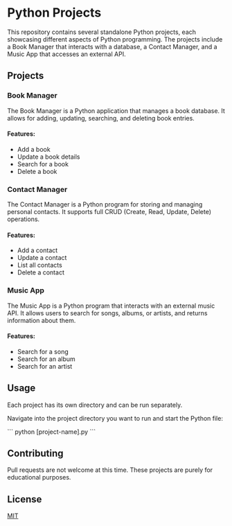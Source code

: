 # Python Projects

This repository contains several standalone Python projects, each showcasing different aspects of Python programming. The projects include a Book Manager that interacts with a database, a Contact Manager, and a Music App that accesses an external API.

## Projects

### Book Manager

The Book Manager is a Python application that manages a book database. It allows for adding, updating, searching, and deleting book entries.

#### Features:

- Add a book
- Update a book details
- Search for a book
- Delete a book

### Contact Manager

The Contact Manager is a Python program for storing and managing personal contacts. It supports full CRUD (Create, Read, Update, Delete) operations.

#### Features:

- Add a contact
- Update a contact
- List all contacts
- Delete a contact

### Music App

The Music App is a Python program that interacts with an external music API. It allows users to search for songs, albums, or artists, and returns information about them.

#### Features:

- Search for a song
- Search for an album
- Search for an artist

## Usage

Each project has its own directory and can be run separately. 

Navigate into the project directory you want to run and start the Python file:

\`\`\`
python [project-name].py
\`\`\`

## Contributing

Pull requests are not welcome at this time. These projects are purely for educational purposes.

## License

[MIT](https://choosealicense.com/licenses/mit/)

